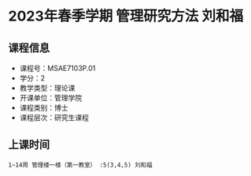 # 2023年春季学期 管理研究方法 刘和福






## 课程信息

- 课程号：MSAE7103P.01
- 学分：2
- 教学类型：理论课
- 开课单位：管理学院
- 课程类别：博士
- 课程层次：研究生课程

## 上课时间

```
1~14周 管理楼一楼（第一教室） :5(3,4,5) 刘和福
```

